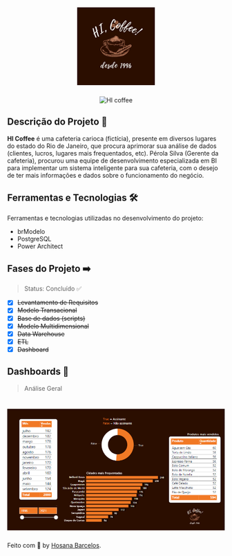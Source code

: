<h1 align="center">
    <img alt="HICoffee" src="https://github.com/hosanabarcelos/HI-coffee/blob/main/.github/logo.jpeg" width="180" height="180" />
</h1>

<p align="center">
     <img alt="HI coffee" src="https://img.shields.io/badge/made by- HOSANA BARCELOS & ISABELE MOREIRA -%15C3D6?style=flat-square&color=2B0E00&labelColor=000">
</p>

## Descrição do Projeto 🔎

**HI Coffee** é uma cafeteria carioca (fictícia), presente em diversos lugares do estado do Rio de Janeiro, que procura aprimorar sua análise de dados (clientes, lucros, lugares mais frequentados, etc). Pérola Silva (Gerente da cafeteria), procurou uma equipe de desenvolvimento especializada em BI para implementar um sistema inteligente para sua cafeteria, com o desejo de ter mais informações e dados sobre o funcionamento do negócio.

## Ferramentas e Tecnologias 🛠️

Ferramentas e tecnologias utilizadas no desenvolvimento do projeto:

- brModelo
- PostgreSQL
- Power Architect

## Fases do Projeto ➡️

> Status: Concluído ✅
 - [x] <s>Levantamento de Requisitos</s>
 - [x] <s>Modelo Transacional</s>
 - [x] <s>Base de dados (scripts)</s>
 - [x] <s>Modelo Multidimensional</s>
 - [x] <s>Data Warehouse</s>
 - [x] <s>ETL</s>
 - [x] <s>Dashboard</s>
 
 ## Dashboards 🎨
 
 > Análise Geral
<h1>
    <img alt="Dashboard" src="https://github.com/hosanabarcelos/HI-coffee/blob/main/5%20-%20Dashboards/Imagens/Dashboard.png" width="600"/>
</h1>

Feito com 🤎 by [Hosana Barcelos](https://github.com/hosanabarcelos).

